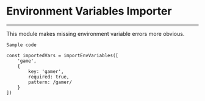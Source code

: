 # Environment Variables Importer
------------------------------------
This module makes missing environment variable errors more obvious.

```
Sample code

const importedVars = importEnvVariables([
    'game',
    {
        key: 'gamer',
        required: true,
        pattern: /gamer/
    }
])
```